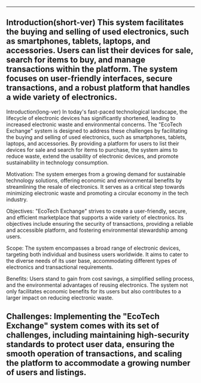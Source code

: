 -----------------------------------------------------------------------------------------------------------------------------------
Introduction(short-ver)
This system facilitates the buying and selling of used electronics, such as smartphones, tablets, laptops, and accessories.
Users can list their devices for sale, search for items to buy, and manage transactions within the platform. 
The system focuses on user-friendly interfaces, secure transactions, and a robust platform that handles a wide variety of electronics.
---------------------------------------------------------------------------------------------------------------------------------------------
Introduction(long-ver)
In today's fast-paced technological landscape, the lifecycle of electronic devices has significantly shortened, leading to increased electronic waste and environmental concerns. 
The "EcoTech Exchange" system is designed to address these challenges by facilitating the buying and selling of used electronics, such as smartphones, tablets, laptops, and accessories. 
By providing a platform for users to list their devices for sale and search for items to purchase, the system aims to reduce waste, extend the usability of electronic devices, and promote sustainability in technology consumption.

Motivation: The system emerges from a growing demand for sustainable technology solutions, offering economic and environmental benefits by streamlining the resale of electronics. 
It serves as a critical step towards minimizing electronic waste and promoting a circular economy in the tech industry.

Objectives: "EcoTech Exchange" strives to create a user-friendly, secure, and efficient marketplace that supports a wide variety of electronics. 
Its objectives include ensuring the security of transactions, providing a reliable and accessible platform, and fostering environmental stewardship among users.

Scope: The system encompasses a broad range of electronic devices, targeting both individual and business users worldwide. 
It aims to cater to the diverse needs of its user base, accommodating different types of electronics and transactional requirements.

Benefits: Users stand to gain from cost savings, a simplified selling process, and the environmental advantages of reusing electronics. 
The system not only facilitates economic benefits for its users but also contributes to a larger impact on reducing electronic waste.

Challenges: Implementing the "EcoTech Exchange" system comes with its set of challenges, including maintaining high-security standards to protect user data, 
ensuring the smooth operation of transactions, and scaling the platform to accommodate a growing number of users and listings.
--------------------------------------------------------------------------------------------------------------------------------------
